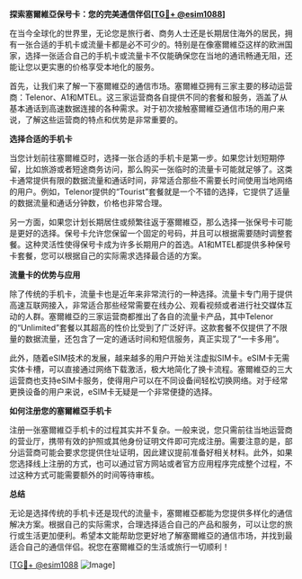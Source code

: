 **探索塞爾維亞保号卡：您的完美通信伴侣[[TG💪+ @esim1088](https://t.me/s/esim1088)]**

在当今全球化的世界里，无论您是旅行者、商务人士还是长期居住海外的居民，拥有一张合适的手机卡或流量卡都是必不可少的。特别是在像塞爾維亞这样的欧洲国家，选择一张适合自己的手机卡或流量卡不仅能确保您在当地的通讯畅通无阻，还能让您以更实惠的价格享受本地化的服务。

首先，让我们来了解一下塞爾維亞的通信市场。塞爾維亞拥有三家主要的移动运营商：Telenor、A1和MTEL。这三家运营商各自提供不同的套餐和服务，涵盖了从基本通话到高速数据连接的各种需求。对于初次接触塞爾維亞通信市场的用户来说，了解这些运营商的特点和优势是非常重要的。

**选择合适的手机卡**

当您计划前往塞爾維亞时，选择一张合适的手机卡是第一步。如果您计划短期停留，比如旅游或者短途商务访问，那么购买一张临时的流量卡可能就足够了。这类卡通常提供有限的数据流量和通话时间，非常适合那些不需要长时间使用当地网络的用户。例如，Telenor提供的“Tourist”套餐就是一个不错的选择，它提供了适量的数据流量和通话分钟数，价格也非常合理。

另一方面，如果您计划长期居住或频繁往返于塞爾維亞，那么选择一张保号卡可能是更好的选择。保号卡允许您保留一个固定的号码，并且可以根据需要随时调整套餐。这种灵活性使得保号卡成为许多长期用户的首选。A1和MTEL都提供多种保号卡套餐，您可以根据自己的实际需求选择最合适的方案。

**流量卡的优势与应用**

除了传统的手机卡，流量卡也是近年来非常流行的一种选择。流量卡专门用于提供高速互联网接入，非常适合那些经常需要在线办公、观看视频或者进行社交媒体互动的人群。塞爾維亞的三家运营商都推出了各自的流量卡产品，其中Telenor的“Unlimited”套餐以其超高的性价比受到了广泛好评。这款套餐不仅提供了不限量的数据流量，还包含了一定的通话时间和短信服务，真正实现了“一卡多用”。

此外，随着eSIM技术的发展，越来越多的用户开始关注虚拟SIM卡。eSIM卡无需实体卡槽，可以直接通过网络下载激活，极大地简化了换卡流程。塞爾維亞的三大运营商也支持eSIM卡服务，使得用户可以在不同设备间轻松切换网络。对于经常更换设备的用户来说，eSIM卡无疑是一个非常便捷的选择。

**如何注册您的塞爾維亞手机卡**

注册一张塞爾維亞手机卡的过程其实并不复杂。一般来说，您只需前往当地运营商的营业厅，携带有效的护照或其他身份证明文件即可完成注册。需要注意的是，部分运营商可能会要求您提供住址证明，因此建议提前准备好相关材料。此外，如果您选择线上注册的方式，也可以通过官方网站或者官方应用程序完成整个过程，不过这种方式可能需要额外的时间等待审核。

**总结**

无论是选择传统的手机卡还是现代的流量卡，塞爾維亞都能为您提供多样化的通信解决方案。根据自己的实际需求，合理选择适合自己的产品和服务，可以让您的旅行或生活更加便利。希望本文能帮助您更好地了解塞爾維亞的通信市场，并找到最适合自己的通信伴侣。祝您在塞爾維亞的生活或旅行一切顺利！

[[TG💪+ @esim1088](https://t.me/s/esim1088) ![Image](https://i.postimg.cc/4NQfJmqS/Snipaste-2025-05-13-00-14-12.png)]